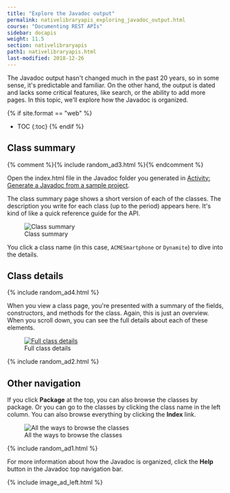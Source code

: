 ```yaml
---
title: "Explore the Javadoc output"
permalink: nativelibraryapis_exploring_javadoc_output.html
course: "Documenting REST APIs"
sidebar: docapis
weight: 11.5
section: nativelibraryapis
path1: nativelibraryapis.html
last-modified: 2018-12-26
---
```


The Javadoc output hasn't changed much in the past 20 years, so in some sense, it's predictable and familiar. On the other hand, the output is dated and lacks some critical features, like search, or the ability to add more pages. In this topic, we'll explore how the Javadoc is organized.

{% if site.format == "web" %}
* TOC
{:toc}
{% endif %}

## Class summary

{% comment %}{% include random_ad3.html %}{% endcomment %}

Open the index.html file in the Javadoc folder you generated in [Activity: Generate a Javadoc from a sample project](nativelibraryapis_create_javadoc.html).

The class summary page shows a short version of each of the classes. The description you write for each class (up to the period) appears here. It's kind of like a quick reference guide for the API.

<figure><img class="docimage large" src="{{site.media}}/classsummary.png" alt="Class summary" /><figcaption>Class summary</figcaption></figure>

You click a class name (in this case, `ACMESmartphone` or `Dynamite`) to dive into the details.

## Class details

{% include random_ad4.html %}

When you view a class page, you're presented with a summary of the fields, constructors, and methods for the class. Again, this is just an overview. When you scroll down, you can see the full details about each of these elements.

<figure><a target="_blank" class="noExtIcon" href="http://docs.oracle.com/javase/7/docs/api/"><img class="docimage large" src="{{site.media}}/fulldetails.png" alt="Full class details" /></a><figcaption>Full class details</figcaption></figure>

{% include random_ad2.html %}

## Other navigation

If you click **Package** at the top, you can also browse the classes by package. Or you can go to the classes by clicking the class name in the left column. You can also browse everything by clicking the **Index** link.

<figure><img class="docimage large" src="{{site.media}}/allclassesjavadoc.png" alt="All the ways to browse the classes" /><figcaption>All the ways to browse the classes</figcaption></figure>

{% include random_ad1.html %}

For more information about how the Javadoc is organized, click the **Help** button in the Javadoc top navigation bar.

{% include image_ad_left.html %}
